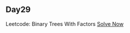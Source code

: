 ## Day29

Leetcode: Binary Trees With Factors
[Solve Now](https://leetcode.com/problems/binary-trees-with-factors/description/?envType=daily-question&envId=2023-10-26)
